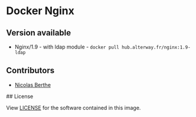# Docker Nginx

## Version available

- Nginx/1.9 - with ldap module - `docker pull hub.alterway.fr/nginx:1.9-ldap`


## Contributors

- [Nicolas Berthe](https://github.com/4devnull)


## License

View [LICENSE](LICENSE) for the software contained in this image.
